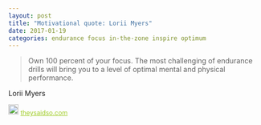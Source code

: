 ```yaml
---
layout: post
title: "Motivational quote: Lorii Myers"
date: 2017-01-19
categories: endurance focus in-the-zone inspire optimum
---
```

> Own 100 percent of your focus. The most challenging of endurance drills will bring you to a level of optimal mental and physical performance.

Lorii Myers

<span style="z-index:50;font-size:0.9em;"><img src="https://theysaidso.com/branding/theysaidso.png" height="20" width="20" alt="theysaidso.com"/><a href="https://theysaidso.com" title="Powered by quotes from theysaidso.com" style="color: #9fcc25; margin-left: 4px; vertical-align: middle;">theysaidso.com</a></span>
